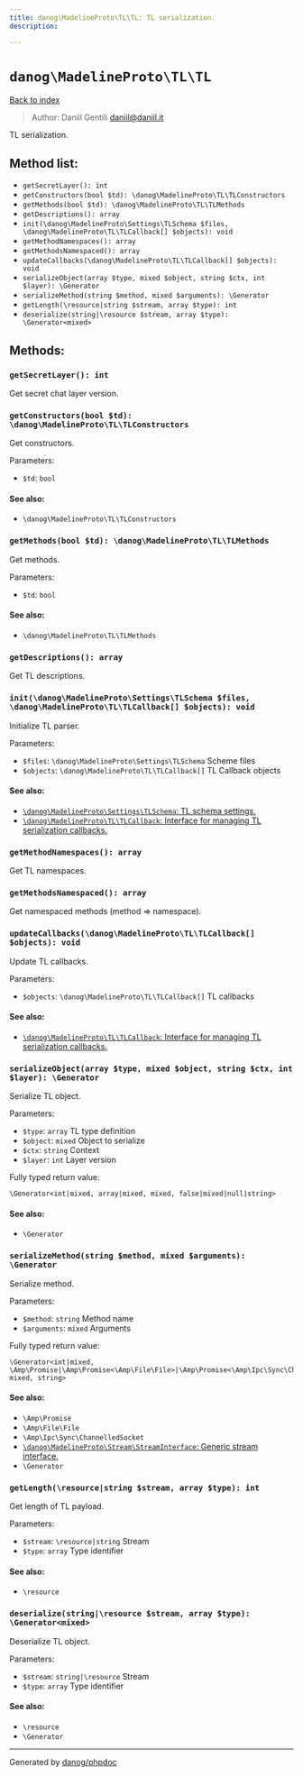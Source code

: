 ```yaml
---
title: danog\MadelineProto\TL\TL: TL serialization.
description: 

---
```

# `danog\MadelineProto\TL\TL`
[Back to index](../../../index.md)

> Author: Daniil Gentili <daniil@daniil.it>  
  

TL serialization.  




## Method list:
* `getSecretLayer(): int`
* `getConstructors(bool $td): \danog\MadelineProto\TL\TLConstructors`
* `getMethods(bool $td): \danog\MadelineProto\TL\TLMethods`
* `getDescriptions(): array`
* `init(\danog\MadelineProto\Settings\TLSchema $files, \danog\MadelineProto\TL\TLCallback[] $objects): void`
* `getMethodNamespaces(): array`
* `getMethodsNamespaced(): array`
* `updateCallbacks(\danog\MadelineProto\TL\TLCallback[] $objects): void`
* `serializeObject(array $type, mixed $object, string $ctx, int $layer): \Generator`
* `serializeMethod(string $method, mixed $arguments): \Generator`
* `getLength(\resource|string $stream, array $type): int`
* `deserialize(string|\resource $stream, array $type): \Generator<mixed>`

## Methods:
### `getSecretLayer(): int`

Get secret chat layer version.



### `getConstructors(bool $td): \danog\MadelineProto\TL\TLConstructors`

Get constructors.


Parameters:
* `$td`: `bool`   


#### See also: 
* `\danog\MadelineProto\TL\TLConstructors`




### `getMethods(bool $td): \danog\MadelineProto\TL\TLMethods`

Get methods.


Parameters:
* `$td`: `bool`   


#### See also: 
* `\danog\MadelineProto\TL\TLMethods`




### `getDescriptions(): array`

Get TL descriptions.



### `init(\danog\MadelineProto\Settings\TLSchema $files, \danog\MadelineProto\TL\TLCallback[] $objects): void`

Initialize TL parser.


Parameters:
* `$files`: `\danog\MadelineProto\Settings\TLSchema` Scheme files  
* `$objects`: `\danog\MadelineProto\TL\TLCallback[]` TL Callback objects  


#### See also: 
* [`\danog\MadelineProto\Settings\TLSchema`: TL schema settings.](../Settings/TLSchema.md)
* [`\danog\MadelineProto\TL\TLCallback`: Interface for managing TL serialization callbacks.](./TLCallback.md)




### `getMethodNamespaces(): array`

Get TL namespaces.



### `getMethodsNamespaced(): array`

Get namespaced methods (method => namespace).



### `updateCallbacks(\danog\MadelineProto\TL\TLCallback[] $objects): void`

Update TL callbacks.


Parameters:
* `$objects`: `\danog\MadelineProto\TL\TLCallback[]` TL callbacks  


#### See also: 
* [`\danog\MadelineProto\TL\TLCallback`: Interface for managing TL serialization callbacks.](./TLCallback.md)




### `serializeObject(array $type, mixed $object, string $ctx, int $layer): \Generator`

Serialize TL object.


Parameters:
* `$type`: `array` TL type definition  
* `$object`: `mixed` Object to serialize  
* `$ctx`: `string` Context  
* `$layer`: `int` Layer version  


Fully typed return value:
```
\Generator<int|mixed, array|mixed, mixed, false|mixed|null|string>
```
#### See also: 
* `\Generator`




### `serializeMethod(string $method, mixed $arguments): \Generator`

Serialize method.


Parameters:
* `$method`: `string` Method name  
* `$arguments`: `mixed` Arguments  


Fully typed return value:
```
\Generator<int|mixed, \Amp\Promise|\Amp\Promise<\Amp\File\File>|\Amp\Promise<\Amp\Ipc\Sync\ChannelledSocket>|\Amp\Promise<int>|\Amp\Promise<mixed>|\Amp\Promise<null|string>|\Amp\Promise<string>|\danog\MadelineProto\Stream\StreamInterface|array|int|mixed, mixed, string>
```
#### See also: 
* `\Amp\Promise`
* `\Amp\File\File`
* `\Amp\Ipc\Sync\ChannelledSocket`
* [`\danog\MadelineProto\Stream\StreamInterface`: Generic stream interface.](../Stream/StreamInterface.md)
* `\Generator`




### `getLength(\resource|string $stream, array $type): int`

Get length of TL payload.


Parameters:
* `$stream`: `\resource|string` Stream  
* `$type`: `array` Type identifier  


#### See also: 
* `\resource`




### `deserialize(string|\resource $stream, array $type): \Generator<mixed>`

Deserialize TL object.


Parameters:
* `$stream`: `string|\resource` Stream  
* `$type`: `array` Type identifier  


#### See also: 
* `\resource`
* `\Generator`




---
Generated by [danog/phpdoc](https://phpdoc.daniil.it)
